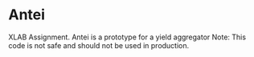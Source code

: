 # Antei
XLAB Assignment. 
Antei is a prototype for a yield aggregator
Note: This code is not safe and should not be used in production.

